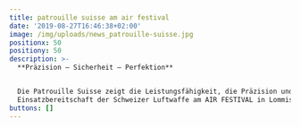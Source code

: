 ```yaml
---
title: patrouille suisse am air festival
date: '2019-08-27T16:46:38+02:00'
image: /img/uploads/news_patrouille-suisse.jpg
positionx: 50
positiony: 50
description: >-
  **Präzision – Sicherheit – Perfektion**


  Die Patrouille Suisse zeigt die Leistungsfähigkeit, die Präzision und die
  Einsatzbereitschaft der Schweizer Luftwaffe am AIR FESTIVAL in Lommis!
buttons: []
---
```


